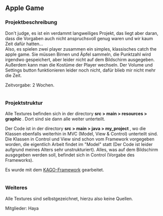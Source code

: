 ## Apple Game

### Projektbeschreibung
Don't judge, es ist ein verdammt langweiliges Projekt, das liegt aber daran, dass die Vorgaben auch nicht anspruchsvoll genug waren und wir kaum Zeit dafür hatten... <br>
Also, es spielen zwei player zusammen ein simples, klassisches catch the apple game. Sie müssen Birnen und Äpfel sammeln, die Punktzahl wird irgendwo gespeichert, aber leider nicht auf dem Bildschirm ausgegeben. Außerdem kann man die Kostüme der Player wechseln. Der Volume und Settings button funktionieren leider noch nicht, dafür blieb mir nicht mehr die Zeit.

Zeitvorgabe: 2 Wochen.

#

### Projektstruktur
Alle Textures befinden sich in der directory <b> src > main > resources > graphic </b>. Dort sind sie dann alle weiter unterteilt.

Der Code ist in der directory <b> src > main > java > my_project </b>, wo die Klassen ebenfalls weiterhin in MVC (Model, View & Control) unterteilt sind. Die Klassen in Control und View sind schon vom Framework vorgegeben worden, die eigentlich Arbeit findet im "Model" statt (Der Code ist leider aufgrund meines Alters sehr unstrukturiert).
Alles, was auf dem Bildschirm ausgegeben werden soll, befindet sich in Control (Vorgabe des Frameworks).

Es wurde mit dem <a href="https://github.com/Kn3bi/Projektvorlage_KAGO4_Gradle"> KAGO-Framework</a> gearbeitet.

#

### Weiteres
<p> Alle Textures sind selbstgezeichnet, hierzu also keine Quellen. </p>
Mitglieder: Haya
